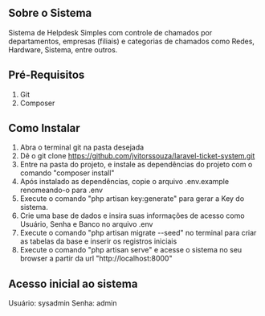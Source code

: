 ## Sobre o Sistema

Sistema de Helpdesk Simples com controle de chamados por 
departamentos, empresas (filiais) e categorias de chamados como Redes, 
Hardware, Sistema, entre outros.

## Pré-Requisitos
1. Git 
2. Composer

## Como Instalar
1. Abra o terminal git na pasta desejada
2. Dê o git clone https://github.com/jvitorssouza/laravel-ticket-system.git
3. Entre na pasta do projeto, e instale as dependências do projeto com o comando "composer install"
4. Após instalado as dependências, copie o arquivo .env.example renomeando-o para .env
5. Execute o comando "php artisan key:generate" para gerar a Key do sistema.
6. Crie uma base de dados e insira suas informações de acesso como Usuário, Senha e Banco no arquivo .env
7. Execute o comando "php artisan migrate --seed" no terminal para criar as tabelas da base e inserir os registros iniciais
8. Execute o comando "php artisan serve" e acesse o sistema no seu browser a partir da url "http://localhost:8000"

## Acesso inicial ao sistema
Usuário: sysadmin
Senha:   admin
